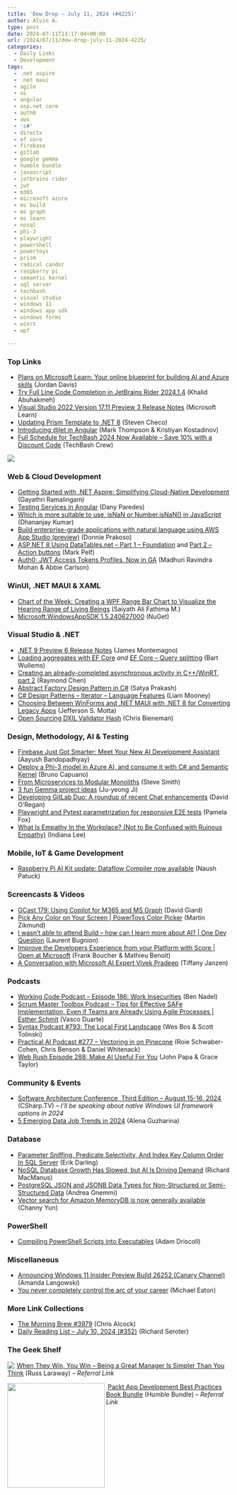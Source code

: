 ```yaml
---
title: 'Dew Drop – July 11, 2024 (#4225)'
author: Alvin A.
type: post
date: 2024-07-11T13:17:04+00:00
url: /2024/07/11/dew-drop-july-11-2024-4225/
categories:
  - Daily Links
  - Development
tags:
  - .net aspire
  - .net maui
  - agile
  - ai
  - angular
  - asp.net core
  - auth0
  - aws
  - 'c#'
  - directx
  - ef core
  - firebase
  - gitlab
  - google gemma
  - humble bundle
  - javascript
  - jetbrains rider
  - jwt
  - m365
  - microsoft azure
  - ms build
  - ms graph
  - ms learn
  - nosql
  - phi-3
  - playwright
  - powershell
  - powertoys
  - prism
  - radical candor
  - raspberry pi
  - semantic kernel
  - sql server
  - techbash
  - visual studio
  - windows 11
  - windows app sdk
  - windows forms
  - winrt
  - wpf

---
```

### <a name="top"></a>Top Links

  * <a href="https://azure.microsoft.com/en-us/blog/plans-on-microsoft-learn-your-online-blueprint-for-building-ai-and-azure-skills/" target="_blank" rel="noopener">Plans on Microsoft Learn: Your online blueprint for building AI and Azure skills</a> (Jordan Davis)
  * <a href="https://blog.jetbrains.com/dotnet/2024/07/10/full-line-code-completion-in-jetbrains-rider/" target="_blank" rel="noopener">Try Full Line Code Completion in JetBrains Rider 2024.1.4</a> (Khalid Abuhakmeh)
  * <a href="https://learn.microsoft.com/en-us/visualstudio/releases/2022/release-notes-preview#version-1711-preview-3" target="_blank" rel="noopener">Visual Studio 2022 Version 17.11 Preview 3 Release Notes</a> (Microsoft Learn)
  * <a href="https://checox.com/updating-prism-template-to-net-8/" target="_blank" rel="noopener">Updating Prism Template to .NET 8</a> (Steven Checo)
  * <a href="https://blog.angular.dev/introducing-let-in-angular-686f9f383f0f?source=rss----447683c3d9a3---4" target="_blank" rel="noopener">Introducing @let in Angular</a> (Mark Thompson & Kristiyan Kostadinov)
  * <a href="https://www.techbash.com/blog/2024/07/10/full-schedule-for-techbash-2024-now-available-save-10-with-a-discount-code" target="_blank" rel="noopener">Full Schedule for TechBash 2024 Now Available &#8211; Save 10% with a Discount Code</a> (TechBash Crew)

<a href="https://techbash.com/schedule" target="_blank" rel="noopener"><img decoding="async" style="border: 0px currentcolor; border-image: none; margin-right: auto; margin-left: auto; float: none; display: block; background-image: none;" src="/wp-content/uploads/2024/06/banner-300x250-1.png" border="0" /></a>

### <a name="web"></a>Web & Cloud Development

  * <a href="https://www.syncfusion.com/blogs/post/dotnet-aspire-cloud-native-dev?utm_source=alvinashcraft&utm_medium=email&utm_campaign=alvinashcraft_blog_edmjul24" target="_blank" rel="noopener">Getting Started with .NET Aspire: Simplifying Cloud-Native Development</a> (Gayathri Ramalingam)
  * <a href="https://www.telerik.com/blogs/testing-services-angular" target="_blank" rel="noopener">Testing Services in Angular</a> (Dany Paredes)
  * <a href="https://debugmode.net/2024/07/11/which-is-more-suitable-to-use-isnan-or-number-isnan-in-javascript/" target="_blank" rel="noopener">Which is more suitable to use, isNaN or Number.isNaN() in JavaScript</a> (Dhananjay Kumar)
  * <a href="https://aws.amazon.com/blogs/aws/build-custom-business-applications-without-cloud-expertise-using-aws-app-studio-preview/" target="_blank" rel="noopener">Build enterprise-grade applications with natural language using AWS App Studio (preview)</a> (Donnie Prakoso)
  * <a href="https://www.codeproject.com/Articles/5385033/ASP-NET-8-Using-DataTables-net-Part1-Foundation" target="_blank" rel="noopener">ASP.NET 8 Using DataTables.net &#8211; Part 1 &#8211; Foundation</a> and <a href="https://www.codeproject.com/Articles/5385098/ASP-NET8-using-DataTables-net-Part2-Action-buttons" target="_blank" rel="noopener">Part 2 &#8211; Action buttons</a> (Mark Pelf)
  * <a href="https://auth0.com/blog/jwt-access-tokens-profiles-now-in-ga/" target="_blank" rel="noopener">Auth0: JWT Access Tokens Profiles, Now in GA</a> (Madhuri Ravindra Mohan & Abbie Carlson)



### <a name="silverlight"></a>WinUI, .NET MAUI & XAML

  * <a href="https://www.syncfusion.com/blogs/post/wpf-range-bar-chart-hearing-range?utm_source=alvinashcraft&utm_medium=email&utm_campaign=alvinashcraft_blog_edmjul24" target="_blank" rel="noopener">Chart of the Week: Creating a WPF Range Bar Chart to Visualize the Hearing Range of Living Beings</a> (Saiyath Ali Fathima M.)
  * <a href="https://www.nuget.org/packages/Microsoft.WindowsAppSDK/1.5.240627000" target="_blank" rel="noopener">Microsoft.WindowsAppSDK 1.5.240627000</a> (NuGet)



### <a name="dotnet"></a>Visual Studio & .NET

  * <a href="https://github.com/dotnet/core/discussions/9392" target="_blank" rel="noopener">.NET 9 Preview 6 Release Notes</a> (James Montemagno)
  * <a href="https://bartwullems.blogspot.com/2024/07/loading-aggregates-with-ef-core.html" target="_blank" rel="noopener">Loading aggregates with EF Core</a> _and_ <a href="https://bartwullems.blogspot.com/2024/07/ef-core-query-splitting.html" target="_blank" rel="noopener">EF Core &#8211; Query splitting</a> (Bart Wullems)
  * <a href="https://devblogs.microsoft.com/oldnewthing/20240710-00/?p=109963" target="_blank" rel="noopener">Creating an already-completed asynchronous activity in C++/WinRT, part 2</a> (Raymond Chen)
  * <a href="https://code-maze.com/csharp-abstract-factory-design-pattern/" target="_blank" rel="noopener">Abstract Factory Design Pattern in C#</a> (Satya Prakash)
  * <a href="https://endjin.com/blog/2024/07/csharp-design-patterns-iterator-language-features.html" target="_blank" rel="noopener">C# Design Patterns &#8211; Iterator &#8211; Language Features</a> (Liam Mooney)
  * <a href="https://www.telerik.com/blogs/choosing-between-winforms-net-maui-net-8-converting-legacy-apps" target="_blank" rel="noopener">Choosing Between WinForms and .NET MAUI with .NET 8 for Converting Legacy Apps</a> (Jefferson S. Motta)
  * <a href="https://devblogs.microsoft.com/directx/open-sourcing-dxil-validator-hash/" target="_blank" rel="noopener">Open Sourcing DXIL Validator Hash</a> (Chris Bieneman)



### <a name="design"></a>Design, Methodology, AI & Testing

  * <a href="https://firebase.blog/posts/2024/07/gemini-in-firebase-walkthrough" target="_blank" rel="noopener">Firebase Just Got Smarter: Meet Your New AI Development Assistant</a> (Aayush Bandopadhyay)
  * <a href="https://techcommunity.microsoft.com/t5/educator-developer-blog/deploy-a-phi-3-model-in-azure-ai-and-consume-it-with-c-and/ba-p/4188024" target="_blank" rel="noopener">Deploy a Phi-3 model in Azure AI, and consume it with C# and Semantic Kernel</a> (Bruno Capuano)
  * <a href="https://ardalis.com/from-microservices-to-modular-monoliths/" target="_blank" rel="noopener">From Microservices to Modular Monoliths</a> (Steve Smith)
  * <a href="https://developers.googleblog.com/en/3-fun-gemma-project-ideas/" target="_blank" rel="noopener">3 fun Gemma project ideas</a> (Ju-yeong Ji)
  * <a href="https://about.gitlab.com/blog/2024/07/10/developing-gitlab-duo-a-roundup-of-recent-chat-enhancements" target="_blank" rel="noopener">Developing GitLab Duo: A roundup of recent Chat enhancements</a> (David O&#8217;Regan)
  * <a href="http://blog.pamelafox.org/2024/07/playwright-and-pytest-parametrization.html" target="_blank" rel="noopener">Playwright and Pytest parametrization for responsive E2E tests</a> (Pamela Fox)
  * <a href="https://www.radicalcandor.com/blog/empathy-in-the-workplace/" target="_blank" rel="noopener">What Is Empathy In the Workplace? (Not to Be Confused with Ruinous Empathy)</a> (Indiana Lee)



### <a name="mobile"></a>Mobile, IoT & Game Development

  * <a href="https://www.raspberrypi.com/news/raspberry-pi-ai-kit-update-dataflow-compiler-now-available/" target="_blank" rel="noopener">Raspberry Pi AI Kit update: Dataflow Compiler now available</a> (Naush Patuck)



### <a name="videos"></a>Screencasts & Videos

  * <a href="https://davidgiard.com/gcast-179-using-copilot-for-m365-and-ms-graph" target="_blank" rel="noopener">GCast 179: Using Copilot for M365 and MS Graph</a> (David Giard)
  * <a href="http://www.youtube.com/watch?v=IVfYN7HORWg" target="_blank" rel="noopener">Pick Any Color on Your Screen | PowerToys Color Picker</a> (Martin Zikmund)
  * <a href="http://www.youtube.com/watch?v=U5eK-3NdvOc" target="_blank" rel="noopener">I wasn&#8217;t able to attend Build &#8211; how can I learn more about AI? | One Dev Question</a> (Laurent Bugnion)
  * <a href="http://www.youtube.com/watch?v=-Pa_gQCzki8" target="_blank" rel="noopener">Improve the Developers Experience from your Platform with Score | Open at Microsoft</a> (Frank Boucher & Mathieu Benoit)
  * <a href="http://www.youtube.com/watch?v=3gelnYGcThs" target="_blank" rel="noopener">A Conversation with Microsoft AI Expert Vivek Pradeep</a> (Tiffany Janzen)



### <a name="podcasts"></a>Podcasts

  * <a href="https://www.bennadel.com/blog/4682-working-code-podcast-episode-186-work-insecurities.htm" target="_blank" rel="noopener">Working Code Podcast &#8211; Episode 186: Work Insecurities</a> (Ben Nadel)
  * <a href="https://scrummastertoolbox.libsyn.com/tips-for-effective-safe-implementation-even-if-teams-are-already-using-agile-processes-esther-schmit" target="_blank" rel="noopener">Scrum Master Toolbox Podcast &#8211; Tips for Effective SAFe Implementation, Even if Teams are Already Using Agile Processes | Esther Schmit</a> (Vasco Duarte)
  * <a href="https://syntax.fm/793" target="_blank" rel="noopener">Syntax Podcast #793: The Local First Landscape</a> (Wes Bos & Scott Tolinski)
  * <a href="https://changelog.com/practicalai/277" target="_blank" rel="noopener">Practical AI Podcast #277 &#8211; Vectoring in on Pinecone</a> (Roie Schwaber-Cohen, Chris Benson & Daniel Whitenack)
  * <a href="https://www.webrush.io/episodes/episode-288-make-ai-useful-for-you" target="_blank" rel="noopener">Web Rush Episode 288: Make AI Useful For You</a> (John Papa & Grace Taylor)



### <a name="events"></a>Community & Events

  * <a href="https://softwarearchitecture.live/" target="_blank" rel="noopener">Software Architecture Conference, Third Edition &#8211; August 15-16, 2024</a> (CSharp.TV) _&#8211; I&#8217;ll be speaking about native Windows UI framework options in 2024_
  * <a href="https://blog.jetbrains.com/datalore/2024/07/11/5-emerging-data-job-trends-in-2024/" target="_blank" rel="noopener">5 Emerging Data Job Trends in 2024</a> (Alena Guzharina)



### <a name="sql"></a>Database

  * <a href="https://erikdarling.com/parameter-sniffing-predicate-selectivity-and-index-key-column-order-in-sql-server/" target="_blank" rel="noopener">Parameter Sniffing, Predicate Selectivity, And Index Key Column Order In SQL Server</a> (Erik Darling)
  * <a href="https://thenewstack.io/nosql-database-growth-has-slowed-but-ai-is-driving-demand/" target="_blank" rel="noopener">NoSQL Database Growth Has Slowed, but AI Is Driving Demand</a> (Richard MacManus)
  * <a href="https://www.mssqltips.com/sqlservertip/8036/postgresql-json-jsonb-data-types/" target="_blank" rel="noopener">PostgreSQL JSON and JSONB Data Types for Non-Structured or Semi-Structured Data</a> (Andrea Gnemmi)
  * <a href="https://aws.amazon.com/blogs/aws/vector-search-for-amazon-memorydb-is-now-generally-available/" target="_blank" rel="noopener">Vector search for Amazon MemoryDB is now generally available</a> (Channy Yun)



### <a name="ps"></a>PowerShell

  * <a href="https://blog.ironmansoftware.com/poshtools-packaging/" target="_blank" rel="noopener">Compiling PowerShell Scripts into Executables</a> (Adam Driscoll)



### <a name="misc"></a>Miscellaneous

  * <a href="https://blogs.windows.com/windows-insider/2024/07/10/announcing-windows-11-insider-preview-build-26252-canary-channel/" target="_blank" rel="noopener">Announcing Windows 11 Insider Preview Build 26252 (Canary Channel)</a> (Amanda Langowski)
  * <a href="https://samestuffdifferentday.net/2024/07/10/career-arc/" target="_blank" rel="noopener">You never completely control the arc of your career</a> (Michael Eaton)



### <a name="links"></a>More Link Collections

  * <a href="https://blog.cwa.me.uk/2024/07/11/the-morning-brew-3979/" target="_blank" rel="noopener">The Morning Brew #3979</a> (Chris Alcock)
  * <a href="https://seroter.com/2024/07/10/daily-reading-list-july-10-2024-352/" target="_blank" rel="noopener">Daily Reading List – July 10, 2024 (#352)</a> (Richard Seroter)



### <a name="shelf"></a>The Geek Shelf

<a href="https://www.amazon.com/dp/1250285631/?tag=amavin-20" target="_blank" rel="noopener"><img decoding="async" align="left" style="margin: 0px 1px 0px 0px; border: 0px currentcolor; border-image: none; float: left; display: inline; background-image: none;" src="https://m.media-amazon.com/images/I/51t3PPCy7EL._SS135_.jpg" border="0" /></a>&nbsp;<a href="https://www.amazon.com/dp/1250285631/?tag=amavin-20" target="_blank" rel="noopener">When They Win, You Win &#8211; Being a Great Manager Is Simpler Than You Think</a> (Russ Laraway) _&#8211; Referral Link_



<a href="https://www.humblebundle.com/books/app-development-best-practices-packt-books?partner=morningdew" target="_blank" rel="noopener"><img data-recalc-dims="1" loading="lazy" decoding="async" width="220" height="236" align="left" style="border: 0px currentcolor; border-image: none; float: left; display: inline; background-image: none;" src="https://i0.wp.com/hb.imgix.net/009bc6347843ce183bdd0e0e180d73bd74e56940.png?resize=220%2C236&#038;ssl=1" border="0" /></a>&nbsp;<a href="https://www.humblebundle.com/books/app-development-best-practices-packt-books?partner=morningdew" target="_blank" rel="noopener">Packt App Development Best Practices Book Bundle</a> (Humble Bundle) &#8211; _Referral Link_